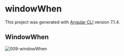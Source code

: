 # windowWhen

This project was generated with [Angular CLI](https://github.com/angular/angular-cli) version 7.1.4.

## WindowWhen
![009-windowWhen](https://user-images.githubusercontent.com/30646609/62516679-56cb6280-b843-11e9-829e-40b5f79f1bf8.JPG)

